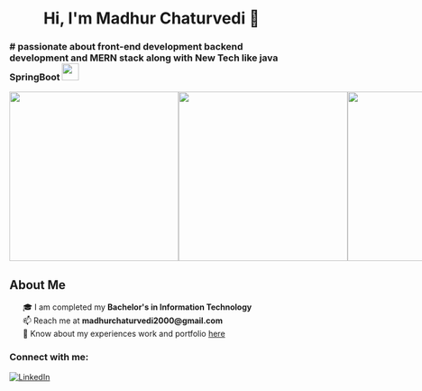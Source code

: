 

<h1 align="center">Hi, I'm Madhur Chaturvedi 👋
<h3 align="left"> # passionate about front-end development backend development and MERN stack along with New Tech like java SpringBoot <img src="https://github.com/TheDudeThatCode/TheDudeThatCode/blob/master/Assets/Hi.gif" width="30px" height = "30px"></h3>

</h1>
<div style="display: flex; flex-direction: row;">
    <div  style=" display: flex;
  flex-direction: row-reverse;">
        <img  src="https://github.com/Anmol-Baranwal/Cool-GIFs-For-GitHub/assets/74038190/80728820-e06b-4f96-9c9e-9df46f0cc0a5" width="300">
    </div>
    <img  src="https://media0.giphy.com/media/v1.Y2lkPTc5MGI3NjExZHRib3AwZXJiZmw3ZjVqOTBzZHVwYTk5ZzY1bTd6OXMxNGt2OGcxdyZlcD12MV9pbnRlcm5hbF9naWZfYnlfaWQmY3Q9Zw/bGgsc5mWoryfgKBx1u/giphy.webp" width="300">
    <img  src="https://media4.giphy.com/media/v1.Y2lkPTc5MGI3NjExcHpsYnNrZWNmeTl5N2ZvdGxzY29xM2dqeHVtYTE3bW15dzg0dmpkZiZlcD12MV9pbnRlcm5hbF9naWZfYnlfaWQmY3Q9Zw/2IudUHdI075HL02Pkk/giphy.webp" width="300">
</div>
<h2>About Me</h2>

<ul type="none">
    <li>🎓 I am completed my <strong>Bachelor's in Information Technology</strong></li>
    <li>📫 Reach me  at <strong>madhurchaturvedi2000@gmail.com</strong></li>
    <li>📄 Know about my experiences work and portfolio <a  target="_blank" href="https://madhur-chaturvedi.vercel.app/">here</a></li>
</ul>

<h3 align="left">Connect with me:</h3>

[![LinkedIn](https://img.shields.io/badge/LinkedIn-%230077B5.svg?logo=linkedin&logoColor=white)](https://www.linkedin.com/in/madhur-chaturvedi-183a16196/) 



